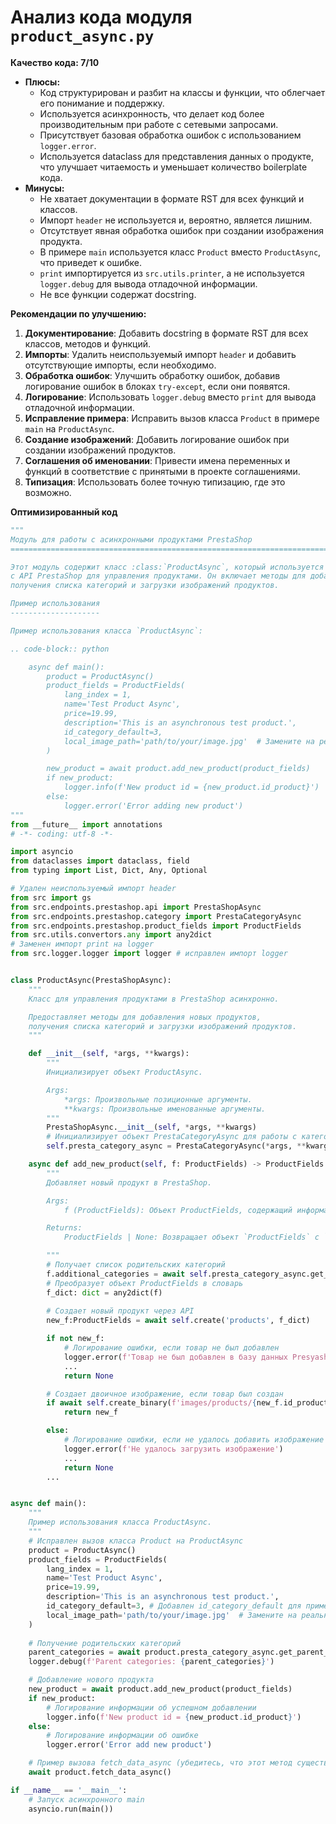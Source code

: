 # Анализ кода модуля `product_async.py`

**Качество кода: 7/10**

*   **Плюсы:**
    *   Код структурирован и разбит на классы и функции, что облегчает его понимание и поддержку.
    *   Используется асинхронность, что делает код более производительным при работе с сетевыми запросами.
    *   Присутствует базовая обработка ошибок с использованием `logger.error`.
    *   Используется dataclass для представления данных о продукте, что улучшает читаемость и уменьшает количество boilerplate кода.
*   **Минусы:**
    *   Не хватает документации в формате RST для всех функций и классов.
    *   Импорт `header` не используется и, вероятно, является лишним.
    *   Отсутствует явная обработка ошибок при создании изображения продукта.
    *   В примере `main` используется класс `Product` вместо `ProductAsync`, что приведет к ошибке.
    *   `print` импортируется из `src.utils.printer`, а не используется `logger.debug` для вывода отладочной информации.
    *   Не все функции содержат docstring.

**Рекомендации по улучшению:**

1.  **Документирование**: Добавить docstring в формате RST для всех классов, методов и функций.
2.  **Импорты**: Удалить неиспользуемый импорт `header` и добавить отсутствующие импорты, если необходимо.
3.  **Обработка ошибок**: Улучшить обработку ошибок, добавив логирование ошибок в блоках `try-except`, если они появятся.
4.  **Логирование**: Использовать `logger.debug` вместо `print` для вывода отладочной информации.
5.  **Исправление примера**: Исправить вызов класса `Product` в примере `main` на `ProductAsync`.
6.  **Создание изображений**: Добавить логирование ошибок при создании изображений продуктов.
7.  **Соглашения об именовании**: Привести имена переменных и функций в соответствие с принятыми в проекте соглашениями.
8.  **Типизация**: Использовать более точную типизацию, где это возможно.

**Оптимизированный код**

```python
"""
Модуль для работы с асинхронными продуктами PrestaShop
=========================================================================================

Этот модуль содержит класс :class:`ProductAsync`, который используется для асинхронного взаимодействия
с API PrestaShop для управления продуктами. Он включает методы для добавления новых продуктов,
получения списка категорий и загрузки изображений продуктов.

Пример использования
--------------------

Пример использования класса `ProductAsync`:

.. code-block:: python

    async def main():
        product = ProductAsync()
        product_fields = ProductFields(
            lang_index = 1,
            name='Test Product Async',
            price=19.99,
            description='This is an asynchronous test product.',
            id_category_default=3,
            local_image_path='path/to/your/image.jpg'  # Замените на реальный путь
        )

        new_product = await product.add_new_product(product_fields)
        if new_product:
            logger.info(f'New product id = {new_product.id_product}')
        else:
            logger.error('Error adding new product')
"""
from __future__ import annotations
# -*- coding: utf-8 -*-

import asyncio
from dataclasses import dataclass, field
from typing import List, Dict, Any, Optional

# Удален неиспользуемый импорт header
from src import gs
from src.endpoints.prestashop.api import PrestaShopAsync
from src.endpoints.prestashop.category import PrestaCategoryAsync
from src.endpoints.prestashop.product_fields import ProductFields
from src.utils.convertors.any import any2dict
# Заменен импорт print на logger
from src.logger.logger import logger # исправлен импорт logger


class ProductAsync(PrestaShopAsync):
    """
    Класс для управления продуктами в PrestaShop асинхронно.

    Предоставляет методы для добавления новых продуктов,
    получения списка категорий и загрузки изображений продуктов.
    """

    def __init__(self, *args, **kwargs):
        """
        Инициализирует объект ProductAsync.

        Args:
            *args: Произвольные позиционные аргументы.
            **kwargs: Произвольные именованные аргументы.
        """
        PrestaShopAsync.__init__(self, *args, **kwargs)
        # Инициализирует объект PrestaCategoryAsync для работы с категориями
        self.presta_category_async = PrestaCategoryAsync(*args, **kwargs)

    async def add_new_product(self, f: ProductFields) -> ProductFields | None:
        """
        Добавляет новый продукт в PrestaShop.

        Args:
            f (ProductFields): Объект ProductFields, содержащий информацию о продукте.

        Returns:
            ProductFields | None: Возвращает объект `ProductFields` с `id_product` при успешном добавлении, иначе `None`.

        """
        # Получает список родительских категорий
        f.additional_categories = await self.presta_category_async.get_parent_categories_list(f.id_category_default)
        # Преобразует объект ProductFields в словарь
        f_dict: dict = any2dict(f)
        
        # Создает новый продукт через API
        new_f:ProductFields = await self.create('products', f_dict)

        if not new_f:
            # Логирование ошибки, если товар не был добавлен
            logger.error(f'Товар не был добавлен в базу данных Presyashop')
            ...
            return None

        # Создает двоичное изображение, если товар был создан
        if await self.create_binary(f'images/products/{new_f.id_product}', f.local_image_path, new_f.id_product):
            return new_f

        else:
            # Логирование ошибки, если не удалось добавить изображение
            logger.error(f'Не удалось загрузить изображение')
            ...
            return None
        ...


async def main():
    """
    Пример использования класса ProductAsync.
    """
    # Исправлен вызов класса Product на ProductAsync
    product = ProductAsync()
    product_fields = ProductFields(
        lang_index = 1,
        name='Test Product Async',
        price=19.99,
        description='This is an asynchronous test product.',
        id_category_default=3, # Добавлен id_category_default для примера
        local_image_path='path/to/your/image.jpg'  # Замените на реальный путь
    )
    
    # Получение родительских категорий
    parent_categories = await product.presta_category_async.get_parent_categories_list(3) # исправлено для работы с ProductAsync
    logger.debug(f'Parent categories: {parent_categories}')

    # Добавление нового продукта
    new_product = await product.add_new_product(product_fields)
    if new_product:
        # Логирование информации об успешном добавлении
        logger.info(f'New product id = {new_product.id_product}')
    else:
        # Логирование информации об ошибке
        logger.error('Error add new product')

    # Пример вызова fetch_data_async (убедитесь, что этот метод существует в вашем классе)
    await product.fetch_data_async()

if __name__ == '__main__':
    # Запуск асинхронного main
    asyncio.run(main())
```